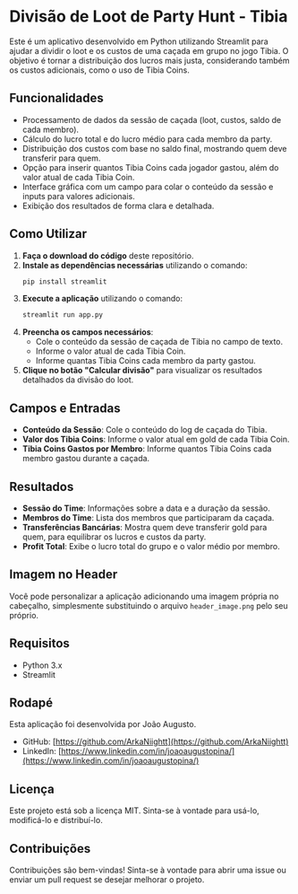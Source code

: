 # Divisão de Loot de Party Hunt - Tibia

Este é um aplicativo desenvolvido em Python utilizando Streamlit para ajudar a dividir o loot e os custos de uma caçada em grupo no jogo Tibia. O objetivo é tornar a distribuição dos lucros mais justa, considerando também os custos adicionais, como o uso de Tibia Coins.

## Funcionalidades
- Processamento de dados da sessão de caçada (loot, custos, saldo de cada membro).
- Cálculo do lucro total e do lucro médio para cada membro da party.
- Distribuição dos custos com base no saldo final, mostrando quem deve transferir para quem.
- Opção para inserir quantos Tibia Coins cada jogador gastou, além do valor atual de cada Tibia Coin.
- Interface gráfica com um campo para colar o conteúdo da sessão e inputs para valores adicionais.
- Exibição dos resultados de forma clara e detalhada.

## Como Utilizar
1. **Faça o download do código** deste repositório.
2. **Instale as dependências necessárias** utilizando o comando:
   ```sh
   pip install streamlit
   ```
3. **Execute a aplicação** utilizando o comando:
   ```sh
   streamlit run app.py
   ```
4. **Preencha os campos necessários**:
   - Cole o conteúdo da sessão de caçada de Tibia no campo de texto.
   - Informe o valor atual de cada Tibia Coin.
   - Informe quantas Tibia Coins cada membro da party gastou.
5. **Clique no botão "Calcular divisão"** para visualizar os resultados detalhados da divisão do loot.

## Campos e Entradas
- **Conteúdo da Sessão**: Cole o conteúdo do log de caçada do Tibia.
- **Valor dos Tibia Coins**: Informe o valor atual em gold de cada Tibia Coin.
- **Tibia Coins Gastos por Membro**: Informe quantos Tibia Coins cada membro gastou durante a caçada.

## Resultados
- **Sessão do Time**: Informações sobre a data e a duração da sessão.
- **Membros do Time**: Lista dos membros que participaram da caçada.
- **Transferências Bancárias**: Mostra quem deve transferir gold para quem, para equilibrar os lucros e custos da party.
- **Profit Total**: Exibe o lucro total do grupo e o valor médio por membro.

## Imagem no Header
Você pode personalizar a aplicação adicionando uma imagem própria no cabeçalho, simplesmente substituindo o arquivo `header_image.png` pelo seu próprio.

## Requisitos
- Python 3.x
- Streamlit

## Rodapé
Esta aplicação foi desenvolvida por João Augusto.
- GitHub: [https://github.com/ArkaNiightt](https://github.com/ArkaNiightt)
- LinkedIn: [https://www.linkedin.com/in/joaoaugustopina/](https://www.linkedin.com/in/joaoaugustopina/)

## Licença
Este projeto está sob a licença MIT. Sinta-se à vontade para usá-lo, modificá-lo e distribuí-lo.

## Contribuições
Contribuições são bem-vindas! Sinta-se à vontade para abrir uma issue ou enviar um pull request se desejar melhorar o projeto.

